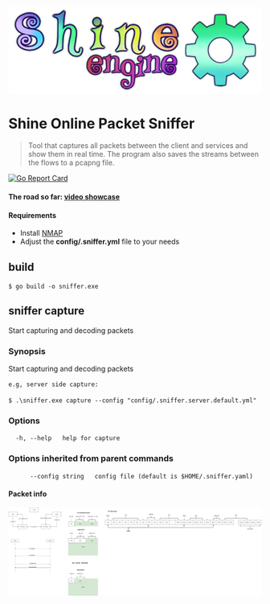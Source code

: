 ![](shine.png)
# Shine Online Packet Sniffer

> Tool that captures all packets between the client and services and show them in real time.
> The program also saves the streams between the flows to a pcapng file.
>
 [![Go Report Card](https://goreportcard.com/badge/github.com/shine-o/shine.engine.packet-sniffer)](https://goreportcard.com/report/github.com/shine-o/shine.engine.packet-sniffer)
 
#### The road so far: [video showcase](https://www.youtube.com/watch?v=Y08oHJucHRI)


#### Requirements

- Install [NMAP](https://nmap.org/download.html)
- Adjust the **config/.sniffer.yml** file to your needs


## build

 ``` 
 $ go build -o sniffer.exe
 ```

## sniffer capture

Start capturing and decoding packets

### Synopsis

Start capturing and decoding packets

```
e.g, server side capture:

$ .\sniffer.exe capture --config "config/.sniffer.server.default.yml"
```

### Options

```
  -h, --help   help for capture
```

### Options inherited from parent commands

```
      --config string   config file (default is $HOME/.sniffer.yaml)
```


#### Packet info


![](packet-flow-draw.png)